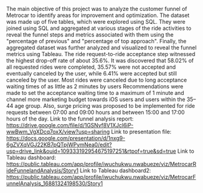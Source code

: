 The main objective of this project was to analyze the customer funnel of Metrocar to identify areas for improvement and optimization.
The dataset was made up of five tables, which were explored using SQL. They were joined using SQL and aggregated at various stages of the ride activities to reveal the funnel steps and metrics associated with them using the "percentage of previous" and "percentage of top approach". Finally, the aggregated dataset was further analyzed and visualized to reveal the funnel metrics using Tableau.
The ride request-to-ride acceptance step witnessed the highest drop-off rate of about 35.6%.
It was discovered that 58.02% of all requested rides were completed, 35.57% were not accepted and eventually canceled by the user, while 6.41% were accepted but still canceled by the user.
Most rides were canceled due to long acceptance waiting times of as little as 2 minutes by users
Recommendations were made to set the acceptance waiting time to a maximum of 1 minute and channel more marketing budget towards iOS users and users within the 35–44 age group.
Also, surge pricing was proposed to be implemented for ride requests between 07:00 and 09:00 hours and between 
15:00 and 17:00 hours of the day.
Link to the funnel analysis report: https://drive.google.com/file/d/1GSNvf8V1XJcl6iP-wwBwm_VgXDcq7oxX/view?usp=sharing
Link to presentation file: https://docs.google.com/presentation/d/1nxg9-6gZVXqVGJ22KB7pQTpjWPymNea0/edit?usp=drive_link&ouid=109333192954675197251&rtpof=true&sd=true
Link to Tableau dashboard: https://public.tableau.com/app/profile/iwuchukwu.nwabueze/viz/MetrocarRideFunnelandAnalysis/Story1
Link to Tableau dashboard2: https://public.tableau.com/app/profile/iwuchukwu.nwabueze/viz/MetrocarFunnelAnalysis_16881324198530/Story1
